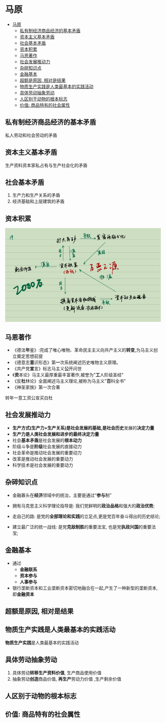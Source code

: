 # 马原

- [马原](#马原)
  - [私有制经济商品经济的基本矛盾](#私有制经济商品经济的基本矛盾)
  - [资本主义基本矛盾](#资本主义基本矛盾)
  - [社会基本矛盾](#社会基本矛盾)
  - [资本积累](#资本积累)
  - [⻢恩著作](#恩著作)
  - [社会发展推动力](#社会发展推动力)
  - [杂碎知识点](#杂碎知识点)
  - [金融基本](#金融基本)
  - [超额是原因, 相对是结果](#超额是原因-相对是结果)
  - [物质生产实践是人类最基本的实践活动](#物质生产实践是人类最基本的实践活动)
  - [具体劳动抽象劳动](#具体劳动抽象劳动)
  - [人区别于动物的根本标志](#人区别于动物的根本标志)
  - [价值: 商品特有的社会属性](#价值-商品特有的社会属性)

## 私有制经济商品经济的基本矛盾

私人劳动和社会劳动的矛盾

## 资本主义基本矛盾

⽣产资料资本家私占有与⽣产社会化的⽭盾

## 社会基本矛盾

1. 生产力和生产关系的矛盾
2. 经济基础和上层建筑的矛盾

## 资本积累

![20221127201801](https://raw.githubusercontent.com/Logible/Image/main/note_image/20221127201801.png)

## ⻢恩著作

- 《德法**年**鉴》:完成了唯心唯物、⾰命⺠主主义向共产­主义的**转变**,为⻢主义创⽴奠定思想前提
- 《德意志**意**识形态》第**一**次系统阐述历史唯物主义原理。
- 《共产党**宣**⾔》标志⻢主义**公**开问世
- 《**资**本论》⻢主义最厚重最丰富著作,被誉为"**工**人阶级圣经"
- 《反**杜**林论》全⾯阐述⻢主义理论,被称为⻢主义"**百**科全书"
- 《神圣家族》第一次合著

转年⼀意⼯资公宣买⽩杜

## 社会发展推动力

- **⽣产⽅式(生产力+生产关系)**是社会发展的基础,是社会**历史**发展的**决定力量**
- **⽣产⼒**是⼈类社会发展和进步的**最终决定⼒量**
- 社会**基本⽭盾**是社会发展的**根本动⼒**
- 阶级⽃争是**阶级**社会发展的直接动⼒
- 社会⾰命是推动社会发展的重要动⼒
- 改⾰是推动社会发展的重要动⼒
- 科学技术是社会发展的重要动⼒

## 杂碎知识点

- 金融寡头在**经济**领域中的统治，主要是通过“**参与**制”

- 拥有马克思主义科学理论指导是: 我们党鲜明的**政治品格**和强大的**政治优势**;
- 走自己的路: 是党的**全部理论和实践**的立足点,更是党百年奋斗得出的历史结论;
- 建立最广泛的统一战线: 是党**克敌制胜**的重要法宝, 也是党**执政兴国**的重要法宝;

## 金融基本

- 通过
  - **金融联系**
  - **资本参与**
  - **人事参与**
- 银行垄断资本和工业垄断资本密切地融合在一起,产生了一种新型的垄断资本,即**金融资本**

## 超额是原因, 相对是结果

## 物质生产实践是人类最基本的实践活动

**物质生产实践**是人类最基本的实践活动

## 具体劳动抽象劳动

1. 具体劳动**转移⽣产资料价值**, ⽣产商品使⽤价值
2. 抽象劳动**创造**商品价值, **再⽣产**劳动⼒价值 ,⽣产剩余价值

## 人区别于动物的根本标志

## 价值: 商品特有的社会属性
